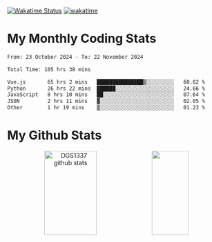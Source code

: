 [![Wakatime Status](https://github.com/noopurphalak/noopurphalak/workflows/wakatime-status-update/badge.svg)](https://github.com/noopurphalak/noopurphalak/actions/workflows/main.yml)
[![wakatime](https://wakatime.com/badge/user/80ace140-ef40-4fdd-b8ed-f3be3d2e1aea.svg)](https://wakatime.com/@80ace140-ef40-4fdd-b8ed-f3be3d2e1aea)

# My Monthly Coding Stats

<!--START_SECTION:waka-->

```txt
From: 23 October 2024 - To: 22 November 2024

Total Time: 105 hrs 38 mins

Vue.js       65 hrs 2 mins   ███████████████▒░░░░░░░░░   60.82 %
Python       26 hrs 22 mins  ██████░░░░░░░░░░░░░░░░░░░   24.66 %
JavaScript   8 hrs 10 mins   ██░░░░░░░░░░░░░░░░░░░░░░░   07.64 %
JSON         2 hrs 11 mins   ▓░░░░░░░░░░░░░░░░░░░░░░░░   02.05 %
Other        1 hr 19 mins    ▒░░░░░░░░░░░░░░░░░░░░░░░░   01.23 %
```

<!--END_SECTION:waka-->

# My Github Stats
<div style="text-align: center;">
  <img width="49%" height="195px" src="https://github-readme-stats-sigma-five.vercel.app/api?username=noopurphalak&show_icons=true&count_private=true&hide_border=true&title_color=ecf2f8&icon_color=0d1117&text_color=FFFFFF&bg_color=0d1117" alt="DGS1337 github stats" />
  <img width="41%" height="195px" src="https://github-readme-stats-sigma-five.vercel.app/api/top-langs/?username=noopurphalak&layout=compact&hide_border=true&title_color=ecf2f8&text_color=FFFFFF&bg_color=0d1117" />
</div>
